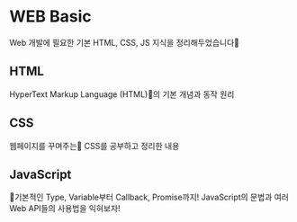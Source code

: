 # WEB Basic

Web 개발에 필요한 기본 HTML, CSS, JS 지식을 정리해두었습니다💁

## HTML

HyperText Markup Language (HTML)📃의 기본 개념과 동작 원리

## CSS

웹페이지를 꾸며주는🎨 CSS를 공부하고 정리한 내용

## JavaScript

🙌기본적인 Type, Variable부터 Callback, Promise까지!
JavaScript의 문법과 여러 Web API들의 사용법을 익혀보자!

